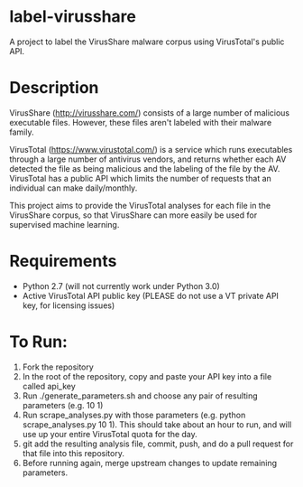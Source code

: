 # label-virusshare

A project to label the VirusShare malware corpus using VirusTotal's public API.

# Description

VirusShare (http://virusshare.com/) consists of a large number of malicious executable files. However, these files aren't labeled with their malware family.

VirusTotal (https://www.virustotal.com/) is a service which runs executables through a large number of antivirus vendors, and returns whether each AV detected the file as being malicious and the labeling of the file by the AV. VirusTotal has a public API which limits the number of requests that an individual can make daily/monthly.

This project aims to provide the VirusTotal analyses for each file in the VirusShare corpus, so that VirusShare can more easily be used for supervised machine learning.

# Requirements
* Python 2.7 (will not currently work under Python 3.0)
* Active VirusTotal API public key (PLEASE do not use a VT private API key, for licensing issues)

# To Run:
1. Fork the repository
2. In the root of the repository, copy and paste your API key into a file called api_key
3. Run ./generate\_parameters.sh and choose any pair of resulting parameters (e.g. 10 1)
4. Run scrape\_analyses.py with those parameters (e.g. python scrape\_analyses.py 10 1). This should take about an hour to run, and will use up your entire VirusTotal quota for the day.
5. git add the resulting analysis file, commit, push, and do a pull request for that file into this repository.
6. Before running again, merge upstream changes to update remaining parameters.
